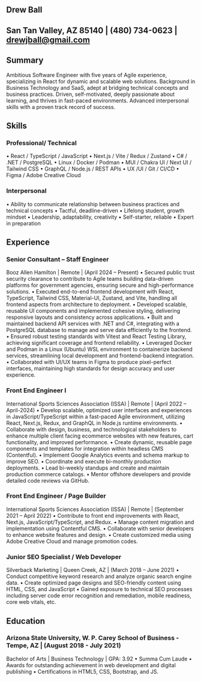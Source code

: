 ## Drew Ball

## San Tan Valley, AZ 85140 | (480) 734-0623 | drewjball@gmail.com

## Summary

Ambitious Software Engineer with five years of Agile experience, specializing in React for dynamic and
scalable web solutions. Background in Business Technology and SaaS, adept at bridging technical
concepts and business practices. Driven, self-motivated, deeply passionate about learning, and thrives in
fast-paced environments. Advanced interpersonal skills with a proven track record of success.

## Skills

### Professional/ Technical

• React / TypeScript / JavaScript
• Next.js / Vite / Redux / Zustand
• C# / .NET / PostgreSQL
• Linux / Docker / Podman
• MUI / Chakra UI / Next UI / Tailwind CSS
• GraphQL / Node.js / REST APIs
• UX /UI / Git / CI/CD
• Figma / Adobe Creative Cloud

### Interpersonal

• Ability to communicate relationship between
business practices and technical concepts
• Tactful, deadline-driven
• Lifelong student, growth mindset
• Leadership, adaptability, creativity
• Self-starter, reliable
• Expert in preparation

## Experience

### Senior Consultant – Staff Engineer

Booz Allen Hamilton | Remote | (April 2024 – Present)
• Secured public trust security clearance to contribute to Agile teams building data-driven
platforms for government agencies, ensuring secure and high-performance solutions.
• Executed end-to-end frontend development with React, TypeScript, Tailwind CSS, Material-UI,
Zustand, and Vite, handling all frontend aspects from architecture to deployment.
• Developed scalable, reusable UI components and implemented cohesive styling, delivering
responsive layouts and consistency across applications.
• Built and maintained backend API services with .NET and C#, integrating with a PostgreSQL
database to manage and serve data efficiently to the frontend.
• Ensured robust testing standards with Vitest and React Testing Library, achieving significant
coverage and frontend reliability.
• Leveraged Docker and Podman in a Linux (Ubuntu) WSL environment to containerize backend
services, streamlining local development and frontend-backend integration.
• Collaborated with UI/UX teams in Figma to produce pixel-perfect interfaces, maintaining high standards for design accuracy and user experience.

### Front End Engineer I

International Sports Sciences Association (ISSA) | Remote | (April 2022 – April-2024)
• Develop scalable, optimized user interfaces and experiences in JavaScript/TypeScript within a
fast-paced Agile environment, utilizing React, Next.js, Redux, and GraphQL in Node.js runtime
environments.
• Collaborate with design, business, and technological stakeholders to enhance multiple client
facing ecommerce websites with new features, cart functionality, and improved performance.
• Create dynamic, reusable page components and templates for integration within headless CMS
(Contentful).
• Implement Google Analytics events and schema markup to improve SEO.
• Coordinate and execute bi-monthly production deployments.
• Lead bi-weekly standups and create and maintain production commerce catalogs.
• Mentor offshore developers and provide detailed code reviews via GitHub.

### Front End Engineer / Page Builder

International Sports Sciences Association (ISSA) | Remote | (September 2021 – April 2022)
• Contribute to front end improvements with React, Next.js, JavaScript/TypeScript, and Redux.
• Manage content migration and implementation using Contentful CMS.
• Collaborate with senior developers to enhance website features and design.
• Create customized media using Adobe Creative Cloud and manage promotion codes.

### Junior SEO Specialist / Web Developer

Silverback Marketing | Queen Creek, AZ | (March 2018 – June 2021)
• Conduct competitive keyword research and analyze organic search engine data.
• Create optimized page designs and SEO-friendly content using HTML, CSS, and JavaScript
• Gained exposure to technical SEO processes including server code error recognition and
remediation, mobile readiness, core web vitals, etc.

## Education

### Arizona State University, W. P. Carey School of Business - Tempe, AZ | (August 2018 - July 2021)

Bachelor of Arts | Business Technology | GPA: 3.92
• Summa Cum Laude
• Awards for outstanding achievement in web development and digital publishing
• Certifications in HTML5, CSS, Bootstrap, and JS.
